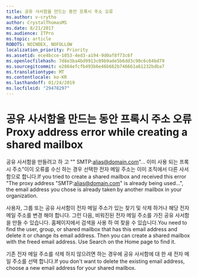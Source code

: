 ```yaml
---
title: 공유 사서함을 만드는 동안 프록시 주소 오류
ms.author: v-crytho
author: CrystalThomasMS
ms.date: 8/21/2017
ms.audience: ITPro
ms.topic: article
ROBOTS: NOINDEX, NOFOLLOW
localization_priority: Priority
ms.assetid: ece4bcce-1053-4ed3-a194-9d0af8f73c6f
ms.openlocfilehash: 7d8e3ba4bd9913c09b9ade5b6dd3c90c6c64bd79
ms.sourcegitcommit: e2864efcfb493b6e46b662b746661a61232bdba7
ms.translationtype: MT
ms.contentlocale: ko-KR
ms.lasthandoff: 01/24/2019
ms.locfileid: "29478297"
---
```

# <a name="proxy-address-error-while-creating-a-shared-mailbox"></a><span data-ttu-id="60f52-102">공유 사서함을 만드는 동안 프록시 주소 오류</span><span class="sxs-lookup"><span data-stu-id="60f52-102">Proxy address error while creating a shared mailbox</span></span>

<span data-ttu-id="60f52-103">공유 사서함을 만들려고 하 고 "" SMTP:alias@domain.com"... 이미 사용 되는 프록시 주소"이이 오류를 수신 하는 경우 선택한 전자 메일 주소는 이미 조직에서 다른 사서함으로 합니다.</span><span class="sxs-lookup"><span data-stu-id="60f52-103">If you tried to create a shared mailbox and received this error "The proxy address "SMTP:alias@domain.com" is already being used…", the email address you chose is already taken by another mailbox in your organization.</span></span>
  
<span data-ttu-id="60f52-p101">사용자, 그룹 또는 공유 사서함이 전자 메일 주소가 있는 찾기 및 삭제 하거나 해당 전자 메일 주소를 변경 해야 합니다. 그런 다음, 비워진된 전자 메일 주소를 가진 공유 사서함을 만들 수 있습니다. 홈페이지에서 검색을 사용 하 여 찾을 수 있습니다.</span><span class="sxs-lookup"><span data-stu-id="60f52-p101">You need to find the user, group, or shared mailbox that has this email address and delete it or change its email address. Then you can create a shared mailbox with the freed email address. Use Search on the Home page to find it.</span></span>
  
<span data-ttu-id="60f52-107">기존 전자 메일 주소를 삭제 하지 않으려면 하는 경우에 공유 사서함에 대 한 새 전자 메일 주소를 선택 합니다.</span><span class="sxs-lookup"><span data-stu-id="60f52-107">If you don't want to delete the existing email address, choose a new email address for your shared mailbox.</span></span>
  

